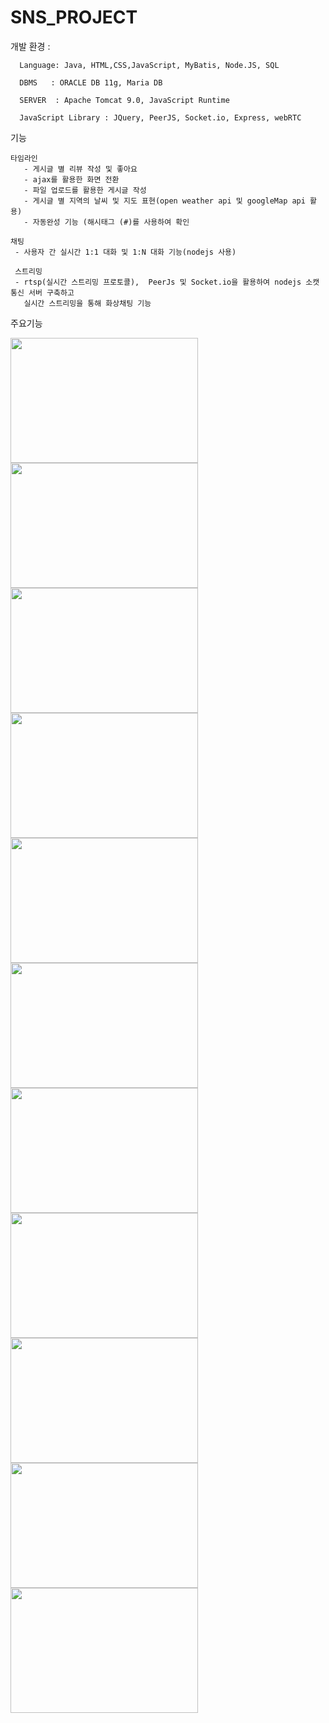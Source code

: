 
# SNS_PROJECT

개발 환경 : 

      Language: Java, HTML,CSS,JavaScript, MyBatis, Node.JS, SQL
       
      DBMS   : ORACLE DB 11g, Maria DB
       
      SERVER  : Apache Tomcat 9.0, JavaScript Runtime
      
      JavaScript Library : JQuery, PeerJS, Socket.io, Express, webRTC
      
      
기능 

    타임라인
       - 게시글 별 리뷰 작성 및 좋아요
       - ajax를 활용한 화면 전환
       - 파일 업로드를 활용한 게시글 작성
       - 게시글 별 지역의 날씨 및 지도 표현(open weather api 및 googleMap api 활용)
       - 자동완성 기능 (해시태그 (#)를 사용하여 확인 
       
    채팅 
     - 사용자 간 실시간 1:1 대화 및 1:N 대화 기능(nodejs 사용)   
     
     스트리밍
     - rtsp(실시간 스트리밍 프로토콜),  PeerJs 및 Socket.io을 활용하여 nodejs 소캣 통신 서버 구축하고
       실시간 스트리밍을 통해 화상채팅 기능 
 
주요기능 


<img src="https://user-images.githubusercontent.com/70876778/167743729-b6b69eed-ad7e-41de-aa53-3145e30f762f.jpg" width="300" height="200" >
<img src="https://user-images.githubusercontent.com/70876778/167743733-e9821d4e-d231-491d-8628-556cac8abcf3.jpg" width="300" height="200" >

<img src="https://user-images.githubusercontent.com/70876778/167743739-b5108e83-a51a-4bca-9b5f-8ef2444be85e.jpg" width="300" height="200" >
<img src="https://user-images.githubusercontent.com/70876778/167743740-6ce87491-1e64-436b-bad3-dbc3cb39b03f.jpg" width="300" height="200" >
<img src="https://user-images.githubusercontent.com/70876778/167743742-01fa2423-a0e4-48de-a662-3e2b62dac969.jpg" width="300" height="200" >
<img src="https://user-images.githubusercontent.com/70876778/167743744-9dddba38-e5c1-407a-9d00-c2bfd2a8930a.png" width="300" height="200" >

<img src="https://user-images.githubusercontent.com/70876778/167743745-47bfc15a-a7b7-466f-85d9-323955f03100.jpg" width="300" height="200" >
<img src="https://user-images.githubusercontent.com/70876778/167743746-8229ff97-52e9-4fdc-95a3-0215a563942b.jpg" width="300" height="200" >
<img src="https://user-images.githubusercontent.com/70876778/167743747-5ad92e84-25d6-4053-8d93-4cb1c04f93a6.jpg" width="300" height="200" >

<img src="https://user-images.githubusercontent.com/70876778/167744510-ffdeb9a2-563c-4a40-a895-663508b7176b.jpg" width="300" height="200" >
<img src="https://user-images.githubusercontent.com/70876778/167744511-b9336d18-810d-4acb-bcbb-2548c880d31d.jpg" width="300" height="200" >
                                                                                                                                        
